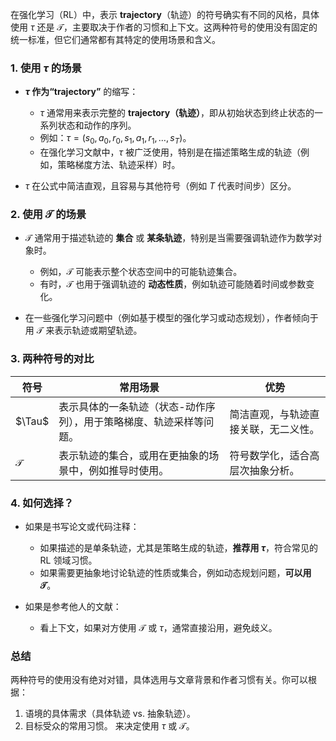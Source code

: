 在强化学习（RL）中，表示 **trajectory**（轨迹）的符号确实有不同的风格，具体使用 $\tau$ 还是 $\mathcal{T}$，主要取决于作者的习惯和上下文。这两种符号的使用没有固定的统一标准，但它们通常都有其特定的使用场景和含义。

### **1. 使用 $\tau$ 的场景**
- **$\tau$ 作为“trajectory”** 的缩写：
  - $\tau$ 通常用来表示完整的 **trajectory（轨迹）**，即从初始状态到终止状态的一系列状态和动作的序列。
  - 例如：$\tau = (s_0, a_0, r_0, s_1, a_1, r_1, \ldots, s_T)$。
  - 在强化学习文献中，$\tau$ 被广泛使用，特别是在描述策略生成的轨迹（例如，策略梯度方法、轨迹采样）时。

- $\tau$ 在公式中简洁直观，且容易与其他符号（例如 $T$ 代表时间步）区分。

### **2. 使用 $\mathcal{T}$ 的场景**
- $\mathcal{T}$ 通常用于描述轨迹的 **集合** 或 **某条轨迹**，特别是当需要强调轨迹作为数学对象时。
  - 例如，$\mathcal{T}$ 可能表示整个状态空间中的可能轨迹集合。
  - 有时，$\mathcal{T}$ 也用于强调轨迹的 **动态性质**，例如轨迹可能随着时间或参数变化。

- 在一些强化学习问题中（例如基于模型的强化学习或动态规划），作者倾向于用 $\mathcal{T}$ 来表示轨迹或期望轨迹。

### **3. 两种符号的对比**
| 符号                | 常用场景                               | 优势                 |
| ----------------- | ---------------------------------- | ------------------ |
| $\Tau$        | 表示具体的一条轨迹（状态-动作序列），用于策略梯度、轨迹采样等问题。 | 简洁直观，与轨迹直接关联，无二义性。 |
| $\mathcal{T}$ | 表示轨迹的集合，或用在更抽象的场景中，例如推导时使用。        | 符号数学化，适合高层次抽象分析。   |

### **4. 如何选择？**
- 如果是书写论文或代码注释：
  - 如果描述的是单条轨迹，尤其是策略生成的轨迹，**推荐用 $\tau$**，符合常见的 RL 领域习惯。
  - 如果需要更抽象地讨论轨迹的性质或集合，例如动态规划问题，**可以用 $\mathcal{T}$**。

- 如果是参考他人的文献：
  - 看上下文，如果对方使用 $\mathcal{T}$ 或 $\tau$，通常直接沿用，避免歧义。

### **总结**
两种符号的使用没有绝对对错，具体选用与文章背景和作者习惯有关。你可以根据：
1. 语境的具体需求（具体轨迹 vs. 抽象轨迹）。
2. 目标受众的常用习惯。
来决定使用 $\tau$ 或 $\mathcal{T}$。